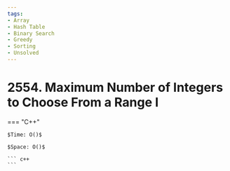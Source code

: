 ```yaml
---
tags:
- Array
- Hash Table
- Binary Search
- Greedy
- Sorting
- Unsolved
---
```



# 2554. Maximum Number of Integers to Choose From a Range I

=== "C++"

    $Time: O()$

    $Space: O()$

    ``` c++
    ```